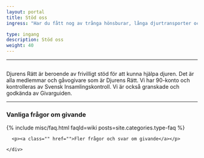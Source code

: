 ```yaml
---
layout: portal
title: Stöd oss
ingress: "Har du fått nog av trånga hönsburar, långa djurtransporter och plågsamma djurförsök? Bli då medlem i Djurens Rätt."

type: ingang
description: Stöd oss
weight: 40
---
```




<hr>
<div class="container">
  <div class="row">
    <div class="col-sm-4">
      <img data-src="holder.js/300x120/auto/text:Insamlingskontroll">
    </div>
    <div class="col-sm-8">
      <p class="lead">Djurens Rätt är beroende av frivilligt stöd för att kunna hjälpa djuren. Det är alla medlemmar och gåvogivare som är Djurens Rätt. Vi har 90-konto och kontrolleras av Svensk Insamlingskontroll. Vi är också granskade och godkända av Givarguiden.</p>
    </div>
  </div>
</div>

<hr>

<div class="container">
  <div class="row">
    <div class="col-md-8 col-md-offset-2">
      <h3>Vanliga frågor om givande <!--  om {{page.cat}}--></h3>
      {% include misc/faq.html faqId=wiki posts=site.categories.type-faq %}

      <p><a class="" href="">Fler frågor och svar om givande</a></p>

    </div>
  </div>
</div>
